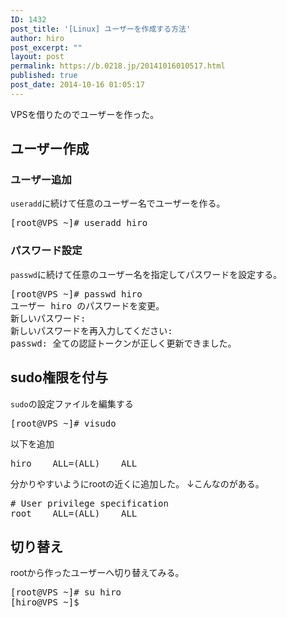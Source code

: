 ```yaml
---
ID: 1432
post_title: '[Linux] ユーザーを作成する方法'
author: hiro
post_excerpt: ""
layout: post
permalink: https://b.0218.jp/20141016010517.html
published: true
post_date: 2014-10-16 01:05:17
---
```

VPSを借りたのでユーザーを作った。
<!--more-->
<h2>ユーザー作成</h2>
<h3>ユーザー追加</h3>
<code>useradd</code>に続けて任意のユーザー名でユーザーを作る。
<pre class="cmd">[root@VPS ~]# useradd hiro</pre>

<h3>パスワード設定</h3>
<code>passwd</code>に続けて任意のユーザー名を指定してパスワードを設定する。
<pre class="cmd">[root@VPS ~]# passwd hiro
ユーザー hiro のパスワードを変更。
新しいパスワード:
新しいパスワードを再入力してください:
passwd: 全ての認証トークンが正しく更新できました。
</pre>

<h2>sudo権限を付与</h2>
<code>sudo</code>の設定ファイルを編集する
<pre class="cmd">[root@VPS ~]# visudo</pre>

以下を追加
<pre>hiro    ALL=(ALL)    ALL</pre>

分かりやすいようにrootの近くに追加した。
<span class="text-muted">↓こんなのがある。</span>
<pre>
# User privilege specification
root    ALL=(ALL)    ALL
</pre>

<h2>切り替え</h2>
rootから作ったユーザーへ切り替えてみる。
<pre class="cmd">[root@VPS ~]# su hiro
[hiro@VPS ~]$</pre>